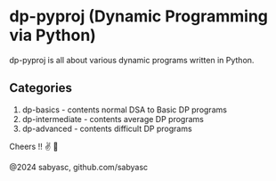 # dp-pyproj (Dynamic Programming via Python)
 
dp-pyproj is all about various dynamic programs written in Python.

## Categories 

1. dp-basics - contents normal DSA to Basic DP programs
2. dp-intermediate - contents average DP programs 
3. dp-advanced - contents difficult DP programs

Cheers !! :v: :clinking_glasses:

@2024 sabyasc, github.com/sabyasc 

